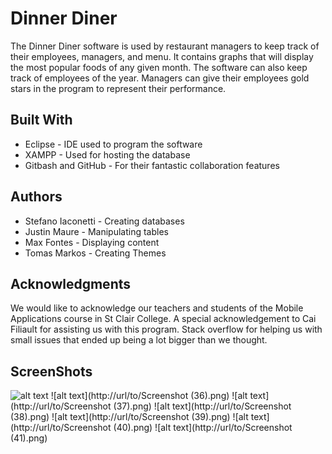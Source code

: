 # Dinner Diner

The Dinner Diner software is used by restaurant managers to keep track of their employees, managers, and menu.
It contains graphs that will display the most popular foods of any given month.
The software can also keep track of employees of the year. Managers can give their employees gold stars in the program to 
represent their performance.

## Built With
* Eclipse - IDE used to program the software
* XAMPP - Used for hosting the database
* Gitbash and GitHub - For their fantastic collaboration features

## Authors
* Stefano Iaconetti - Creating databases
* Justin Maure - Manipulating tables
* Max Fontes - Displaying content
* Tomas Markos - Creating Themes

## Acknowledgments
We would like to acknowledge our teachers and students of the Mobile Applications course in St Clair College.
A special acknowledgement to Cai Filiault  for assisting us with this program.
Stack overflow for helping us with small issues that ended up being a lot bigger than we thought.


## ScreenShots
![alt text](http://url/to/Screenshot(35).png) 
![alt text](http://url/to/Screenshot (36).png) 
![alt text](http://url/to/Screenshot (37).png) 
![alt text](http://url/to/Screenshot (38).png) 
![alt text](http://url/to/Screenshot (39).png) 
![alt text](http://url/to/Screenshot (40).png) 
![alt text](http://url/to/Screenshot (41).png) 
